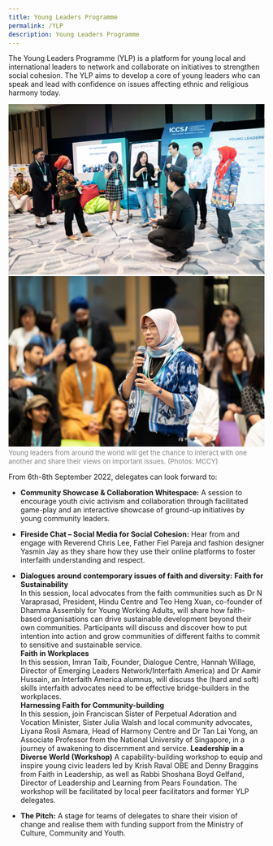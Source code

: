 ```yaml
---
title: Young Leaders Programme
permalink: /YLP
description: Young Leaders Programme
---
```

The Young Leaders Programme (YLP) is a platform for young local and international leaders to network and collaborate on initiatives to strengthen social cohesion. The YLP aims to develop a core of young leaders who can speak and lead with confidence on issues affecting ethnic and religious harmony today. 

![](/images/19June2019ICCSPhotog1_morning-60.jpg)
![](/images/18June2019ICCSPhotog1-116.jpg)
<font color = "grey"><font size="-1">Young leaders from around the world will get the chance to interact with one another and share their views on important issues. (Photos: MCCY)</font></font>

From 6th-8th September 2022, delegates can look forward to:

* **Community Showcase & Collaboration Whitespace:** A session to encourage youth civic activism and collaboration through facilitated game-play and an interactive showcase of ground-up initiatives by young community leaders.

* **Fireside Chat – Social Media for Social Cohesion:** Hear from and engage with Reverend Chris Lee, Father Fiel Pareja and fashion designer Yasmin Jay as they share how they use their online platforms to foster interfaith understanding and respect.  

* **Dialogues around contemporary issues of faith and diversity:**
**Faith for Sustainability**  
In this session, local advocates from the faith communities such as Dr N Varaprasad, President, Hindu Centre and Teo Heng Xuan, co-founder of Dhamma Assembly for Young Working Adults, will share how faith-based organisations can drive sustainable development beyond their own communities. Participants will discuss and discover how to put intention into action and grow communities of different faiths to commit to sensitive and sustainable service.  
**Faith in Workplaces**  
In this session, Imran Taib, Founder, Dialogue Centre, Hannah Willage, Director of Emerging Leaders Network/Interfaith America) and Dr Aamir Hussain, an Interfaith America alumnus, will discuss the (hard and soft) skills interfaith advocates need to be effective bridge-builders in the workplaces.  
**Harnessing Faith for Community-building**   
In this session, join Franciscan Sister of Perpetual Adoration and Vocation Minister, Sister Julia Walsh and local community advocates, Liyana Rosli Asmara, Head of Harmony Centre and Dr Tan Lai Yong, an Associate Professor from the National University of Singapore, in a journey of awakening to discernment and service. 
**Leadership in a Diverse World (Workshop)**
A capability-building workshop to equip and inspire young civic leaders led by Krish Raval OBE and Denny Braggins from Faith in Leadership, as well as Rabbi Shoshana Boyd Gelfand, Director of Leadership and Learning from Pears Foundation. The workshop will be facilitated by local peer facilitators and former YLP delegates.  

* **The Pitch:** A stage for teams of delegates to share their vision of change and realise them with funding support from the Ministry of Culture, Community and Youth.